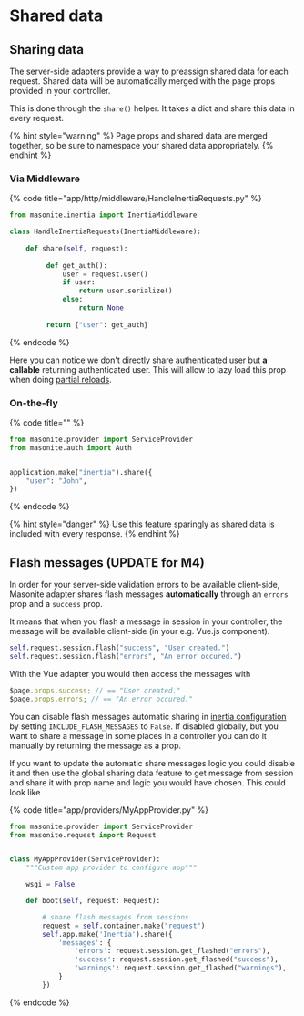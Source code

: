 # Shared data

## Sharing data

The server-side adapters provide a way to preassign shared data for each request. Shared data will be automatically merged with the page props provided in your controller.

This is done through the `share()` helper. It takes a dict and share this data in every request.

{% hint style="warning" %}
Page props and shared data are merged together, so be sure to namespace your shared data appropriately.
{% endhint %}

### Via Middleware

{% code title="app/http/middleware/HandleInertiaRequests.py" %}
```python
from masonite.inertia import InertiaMiddleware

class HandleInertiaRequests(InertiaMiddleware):
    
    def share(self, request):
    
         def get_auth():
             user = request.user()
             if user:
                 return user.serialize()
             else:
                 return None
                 
         return {"user": get_auth}
```
{% endcode %}

Here you can notice we don't directly share authenticated user but **a callable** returning authenticated user. This will allow to lazy load this prop when doing [partial reloads](../advanced/partial-reloads.md).

### On-the-fly

{% code title="" %}
```python
from masonite.provider import ServiceProvider
from masonite.auth import Auth


application.make("inertia").share({
    "user": "John",
})
```
{% endcode %}

{% hint style="danger" %}
Use this feature sparingly as shared data is included with every response.
{% endhint %}

## Flash messages \(UPDATE for M4\)

In order for your server-side validation errors to be available client-side, Masonite adapter shares flash messages **automatically** through an `errors` prop and a `success` prop.

It means that when you flash a message in session in your controller, the message will be available client-side \(in your e.g. Vue.js component\).

```python
self.request.session.flash("success", "User created.")
self.request.session.flash("errors", "An error occured.")
```

With the Vue adapter you would then access the messages with

```javascript
$page.props.success; // == "User created."
$page.props.errors; // == "An error occured."
```

You can disable flash messages automatic sharing in [inertia configuration](../advanced/configuration.md) by setting `INCLUDE_FLASH_MESSAGES` to `False`. If disabled globally, but you want to share a message in some places in a controller you can do it manually by returning the message as a prop.

If you want to update the automatic share messages logic you could disable it and then use the global sharing data feature to get message from session and share it with prop name and logic you would have chosen. This could look like

{% code title="app/providers/MyAppProvider.py" %}
```python
from masonite.provider import ServiceProvider
from masonite.request import Request


class MyAppProvider(ServiceProvider):
    """Custom app provider to configure app"""

    wsgi = False

    def boot(self, request: Request):

        # share flash messages from sessions
        request = self.container.make("request")
        self.app.make('Inertia').share({
            'messages': {
                'errors': request.session.get_flashed("errors"),
                'success': request.session.get_flashed("success"),
                'warnings': request.session.get_flashed("warnings"),
            }
        })
```
{% endcode %}

